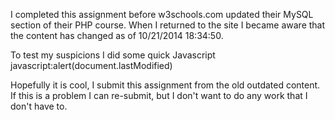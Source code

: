 I completed this assignment before w3schools.com
updated their MySQL section of their PHP course.
When I returned to the site I became aware that
the content has changed as of 10/21/2014 18:34:50.

To test my suspicions I did some quick Javascript
javascript:alert(document.lastModified)

Hopefully it is cool, I submit this assignment
from the old outdated content. If this is a
problem I can re-submit, but I don't want to
do any work that I don't have to.
